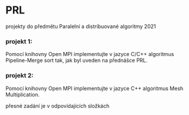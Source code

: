 # PRL
projekty do předmětu Paralelní a distribuované algoritmy 2021

### projekt 1:
Pomocí knihovny Open MPI implementujte v jazyce C/C++ algoritmus Pipeline-Merge sort tak, jak byl uveden na přednášce PRL.

### projekt 2:
Pomocí knihovny Open MPI implementujte v jazyce C++ algoritmus Mesh Multiplication.

přesné zadání je v odpovídajících složkách

